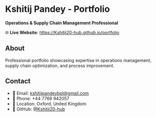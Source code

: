 # Kshitij Pandey - Portfolio

**Operations & Supply Chain Management Professional**

🌐 **Live Website**: https://Kshitij20-hub.github.io/portfolio

## About
Professional portfolio showcasing expertise in operations management, supply chain optimization, and process improvement.

## Contact
- 📧 Email: kshitijpandeybpl@gmail.com
- 📱 Phone: +44 7768 942057
- 📍 Location: Oxford, United Kingdom
- 💼 GitHub: [@Kshitij20-hub](https://github.com/Kshitij20-hub)